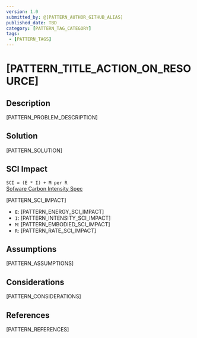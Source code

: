 ```yaml
---
version: 1.0
submitted_by: @[PATTERN_AUTHOR_GITHUB_ALIAS]
published_date: TBD
category: [PATTERN_TAG_CATEGORY]
tags: 
 - [PATTERN_TAGS]
---
```


# [PATTERN_TITLE_ACTION_ON_RESOURCE]

## Description

[PATTERN_PROBLEM_DESCRIPTION]

## Solution

[PATTERN_SOLUTION] 

## SCI Impact

`SCI = (E * I) + M per R`  
[Sofware Carbon Intensity Spec](https://github.com/Green-Software-Foundation/software_carbon_intensity)

[PATTERN_SCI_IMPACT]

- `E`: [PATTERN_ENERGY_SCI_IMPACT]
- `I`: [PATTERN_INTENSITY_SCI_IMPACT]
- `M`: [PATTERN_EMBODIED_SCI_IMPACT]
- `R`: [PATTERN_RATE_SCI_IMPACT]

## Assumptions

[PATTERN_ASSUMPTIONS]

## Considerations

[PATTERN_CONSIDERATIONS]

## References

[PATTERN_REFERENCES]
